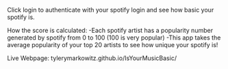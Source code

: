 Click login to authenticate with your spotify login and see how basic your spotify is.

How the score is calculated:
-Each spotify artist has a popularity number generated by spotify from 0 to 100 (100 is very popular)
-This app takes the average popularity of your top 20 artists to see how unique your spotify is!


Live Webpage: tylerymarkowitz.github.io/IsYourMusicBasic/

